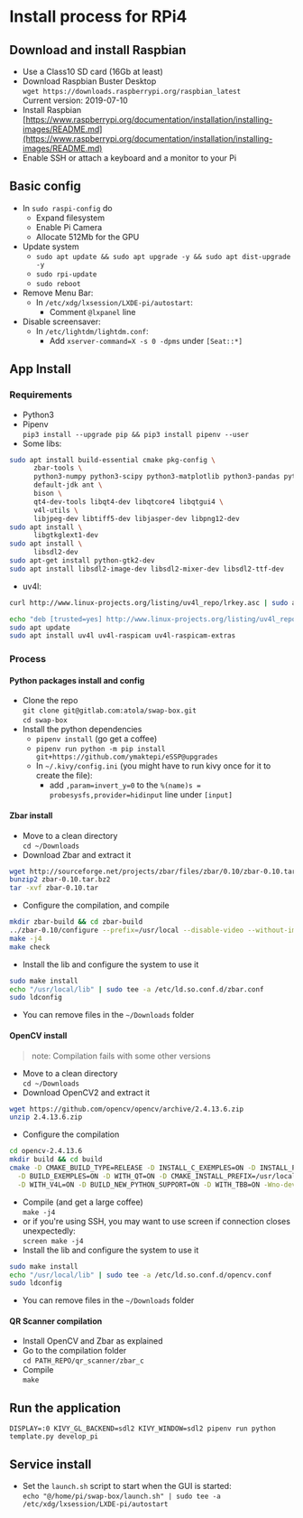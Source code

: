 # Install process for RPi4

## Download and install Raspbian
- Use a Class10 SD card (16Gb at least)
- Download Raspbian Buster Desktop  
  `wget https://downloads.raspberrypi.org/raspbian_latest`  
  Current version: 2019-07-10
- Install Raspbian
  [https://www.raspberrypi.org/documentation/installation/installing-images/README.md](https://www.raspberrypi.org/documentation/installation/installing-images/README.md)
- Enable SSH or attach a keyboard and a monitor to your Pi

## Basic config
- In `sudo raspi-config` do
  - Expand filesystem
  - Enable Pi Camera
  - Allocate 512Mb for the GPU
- Update system
  - `sudo apt update && sudo apt upgrade -y && sudo apt dist-upgrade -y`
  - `sudo rpi-update`
  - `sudo reboot`
- Remove Menu Bar:
  - In `/etc/xdg/lxsession/LXDE-pi/autostart`:
    - Comment `@lxpanel` line 
- Disable screensaver:
  - In `/etc/lightdm/lightdm.conf`:
    - Add `xserver-command=X -s 0 -dpms` under `[Seat::*]`

## App Install

### Requirements
- Python3
- Pipenv  
  `pip3 install --upgrade pip && pip3 install pipenv --user`
- Some libs:
```bash
sudo apt install build-essential cmake pkg-config \
      zbar-tools \
      python3-numpy python3-scipy python3-matplotlib python3-pandas python3-nose \
      default-jdk ant \
      bison \
      qt4-dev-tools libqt4-dev libqtcore4 libqtgui4 \
      v4l-utils \
      libjpeg-dev libtiff5-dev libjasper-dev libpng12-dev
sudo apt install \
      libgtkglext1-dev
sudo apt install \
      libsdl2-dev
sudo apt-get install python-gtk2-dev
sudo apt install libsdl2-image-dev libsdl2-mixer-dev libsdl2-ttf-dev
```
- uv4l:
```bash
curl http://www.linux-projects.org/listing/uv4l_repo/lrkey.asc | sudo apt-key add -

echo "deb [trusted=yes] http://www.linux-projects.org/listing/uv4l_repo/raspbian/stretch stretch main" | sudo tee -a /etc/apt/sources.list
sudo apt update 
sudo apt install uv4l uv4l-raspicam uv4l-raspicam-extras 
```
  

### Process
#### Python packages install and config
- Clone the repo  
  `git clone git@gitlab.com:atola/swap-box.git`  
  `cd swap-box`
- Install the python dependencies
  - `pipenv install` (go get a coffee)
  - `pipenv run python -m pip install git+https://github.com/ymaktepi/eSSP@upgrades`
  - In `~/.kivy/config.ini` (you might have to run kivy once for it to create the file):
    - add `,param=invert_y=0` to the `%(name)s = probesysfs,provider=hidinput` line under `[input]` 

#### Zbar install
- Move to a clean directory  
  `cd ~/Downloads`  
- Download Zbar and extract it
```bash
wget http://sourceforge.net/projects/zbar/files/zbar/0.10/zbar-0.10.tar.bz2/download -O zbar-0.10.tar.bz2
bunzip2 zbar-0.10.tar.bz2 
tar -xvf zbar-0.10.tar
```
- Configure the compilation, and compile
```bash
mkdir zbar-build && cd zbar-build
../zbar-0.10/configure --prefix=/usr/local --disable-video --without-imagemagick
make -j4
make check
```
- Install the lib and configure the system to use it
```bash
sudo make install
echo "/usr/local/lib" | sudo tee -a /etc/ld.so.conf.d/zbar.conf
sudo ldconfig
```

- You can remove files in the `~/Downloads` folder

#### OpenCV install
> note: Compilation fails with some other versions

- Move to a clean directory  
  `cd ~/Downloads`  
- Download OpenCV2 and extract it
```bash
wget https://github.com/opencv/opencv/archive/2.4.13.6.zip  
unzip 2.4.13.6.zip
```
- Configure the compilation
```bash
cd opencv-2.4.13.6
mkdir build && cd build
cmake -D CMAKE_BUILD_TYPE=RELEASE -D INSTALL_C_EXEMPLES=ON -D INSTALL_PYTHON_EXEMPLES=ON \
  -D BUILD_EXEMPLES=ON -D WITH_QT=ON -D CMAKE_INSTALL_PREFIX=/usr/local -D WITH_OPENGL=ON \
  -D WITH_V4L=ON -D BUILD_NEW_PYTHON_SUPPORT=ON -D WITH_TBB=ON -Wno-dev ..
```
- Compile (and get a large coffee)  
  `make -j4`  
- or if you're using SSH, you may want to use screen if connection closes unexpectedly:  
  `screen make -j4`
- Install the lib and configure the system to use it
```bash
sudo make install
echo "/usr/local/lib" | sudo tee -a /etc/ld.so.conf.d/opencv.conf
sudo ldconfig
```
- You can remove files in the `~/Downloads` folder

#### QR Scanner compilation
- Install OpenCV and Zbar as explained 
- Go to the compilation folder  
  `cd PATH_REPO/qr_scanner/zbar_c`  
- Compile  
  `make`

## Run the application
`DISPLAY=:0 KIVY_GL_BACKEND=sdl2 KIVY_WINDOW=sdl2 pipenv run python template.py develop_pi`

## Service install
- Set the `launch.sh` script to start when the GUI is started:  
  `echo "@/home/pi/swap-box/launch.sh" | sudo tee -a /etc/xdg/lxsession/LXDE-pi/autostart`
